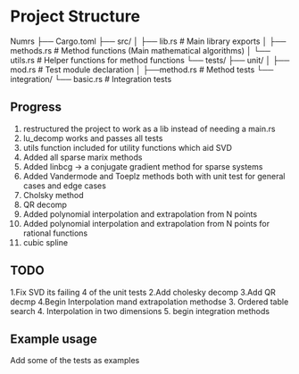 # Project Structure

Numrs
├── Cargo.toml
├── src/
│   ├── lib.rs         # Main library exports 
│   ├── methods.rs         # Method functions (Main mathematical algorithms)
│   └── utils.rs       # Helper functions for method functions
└── tests/
    ├── unit/
    │   ├── mod.rs      # Test module declaration
    │   ├──method.rs    # Method tests
    └── integration/
        └── basic.rs    # Integration tests

## Progress
1. restructured the project to work as a lib instead of needing a main.rs 
2. lu_decomp works and passes all tests
3. utils function included for utility functions which aid SVD
4. Added all sparse marix methods
5. Added linbcg -> a conjugate gradient method for sparse systems
6. Added Vandermode and Toeplz methods both with unit test for general cases and edge cases
7. Cholsky method
8. QR decomp
9. Added polynomial interpolation and extrapolation from N points
10. Added polynomial interpolation and extrapolation from N points for rational functions
11. cubic spline
## TODO 
1.Fix SVD its failing 4 of the unit tests
2.Add cholesky decomp
3.Add QR decmp
4.Begin Interpolation mand extrapolation methodse
    3. Ordered table search
    4. Interpolation in two dimensions
5. begin integration methods
## Example usage
Add some of the tests as examples
